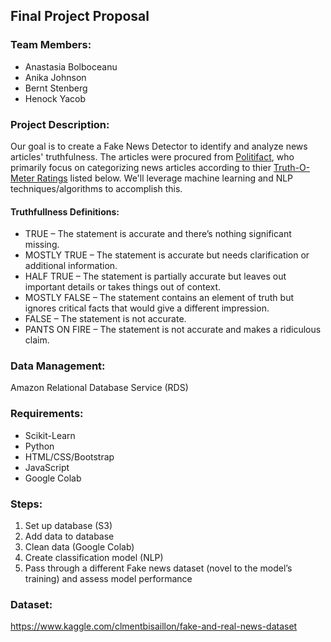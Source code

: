 ## Final Project Proposal

### Team Members:
* Anastasia Bolboceanu
* Anika Johnson
* Bernt Stenberg
* Henock Yacob


### Project Description:
Our goal is to create a Fake News Detector to identify and analyze news articles' truthfulness. The articles were procured from [Politifact](https://www.politifact.com/), who primarily focus on categorizing news articles according to thier [Truth-O-Meter Ratings](https://www.politifact.com/article/2018/feb/12/principles-truth-o-meter-politifacts-methodology-i/#Truth-O-Meter%20ratings) listed below. We'll leverage machine learning and NLP techniques/algorithms to accomplish this.

#### Truthfullness Definitions:
* TRUE – The statement is accurate and there’s nothing significant missing.
* MOSTLY TRUE – The statement is accurate but needs clarification or additional information.
* HALF TRUE – The statement is partially accurate but leaves out important details or takes things out of context.
* MOSTLY FALSE – The statement contains an element of truth but ignores critical facts that would give a different impression.
* FALSE – The statement is not accurate.
* PANTS ON FIRE – The statement is not accurate and makes a ridiculous claim.


### Data Management:
Amazon Relational Database Service (RDS)


### Requirements:
* Scikit-Learn
* Python 
* HTML/CSS/Bootstrap
* JavaScript 
* Google Colab


### Steps:
1. Set up database (S3)
2. Add data to database
3. Clean data (Google Colab)
4. Create classification model (NLP)
5. Pass through a different Fake news dataset (novel to the model’s training) and assess model performance


### Dataset:
https://www.kaggle.com/clmentbisaillon/fake-and-real-news-dataset
